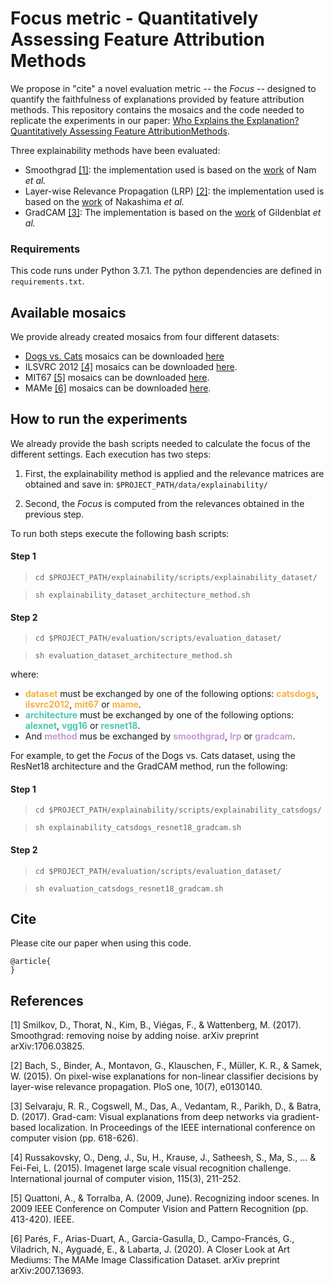 # Focus metric - Quantitatively Assessing Feature Attribution Methods

We propose in  "cite" a novel evaluation metric -- the _Focus_ -- 
designed to quantify the faithfulness of explanations provided by feature 
attribution methods. This repository contains the mosaics and the code needed to replicate the
experiments in our paper: [Who Explains the Explanation? Quantitatively Assessing Feature AttributionMethods](). 

Three explainability methods have been evaluated:
* Smoothgrad [[1]](#1): the implementation used is based on the [work](https://github.com/wjNam/Relative_Attributing_Propagation) of Nam *et al.* 
* Layer-wise Relevance Propagation (LRP) [[2]](#1): the implementation used is based on the [work](https://github.com/kazuto1011/grad-cam-pytorch) of Nakashima *et al.*
* GradCAM [[3]](#3): The implementation is based on the [work](https://github.com/jacobgil/pytorch-grad-cam)
of Gildenblat *et al.*



### Requirements

This code runs under Python 3.7.1. The python dependencies are defined in `requirements.txt`. 


## Available mosaics

We provide already created mosaics from four different datasets:

* [Dogs vs. Cats](https://www.kaggle.com/c/dogs-vs-cats/overview) mosaics can be downloaded [here](https://storage.hpai.bsc.es/focus-metric/catsdogs_mosaic.zip)
* ILSVRC 2012 [[4]](#4) mosaics can be downloaded [here](https://storage.hpai.bsc.es/focus-metric/ilsvrc2012_mosaic.zip).
* MIT67 [[5]](#5) mosaics can be downloaded [here](https://storage.hpai.bsc.es/focus-metric/mit67_mosaic.zip).
* MAMe [[6]](#6) mosaics can be downloaded [here](https://storage.hpai.bsc.es/focus-metric/mame_mosaic.zip).



## How to run the experiments

We already provide the bash scripts needed to calculate the focus of the 
different settings. Each execution has two steps:

1. First, the explainability method is applied and the relevance matrices
   are obtained and save in: 
   ```$PROJECT_PATH/data/explainability/```

2. Second, the _Focus_ is computed from the relevances obtained in the previous step.
   
To run both steps execute the following bash scripts:

#### Step 1
> `cd $PROJECT_PATH/explainability/scripts/explainability_dataset/`
     
> `sh explainability_dataset_architecture_method.sh`

#### Step 2
> `cd $PROJECT_PATH/evaluation/scripts/evaluation_dataset/`

> `sh evaluation_dataset_architecture_method.sh`

where:
  * <span style="color:#f5b041">**dataset**</span> must be exchanged by 
  one of the following options: <span style="color:#f5b041">**catsdogs**</span>, 
  <span style="color:#f5b041">**ilsvrc2012**</span>,
  <span style="color:#f5b041">**mit67**</span> or
  <span style="color:#f5b041">**mame**</span>. 
  * <span style="color: #48c9b0 ">**architecture**</span> must be exchanged by
  one of the following options: <span style="color: #48c9b0 ">**alexnet**</span>,
  <span style="color: #48c9b0 ">**vgg16**</span> or 
  <span style="color: #48c9b0 ">**resnet18**</span>.
  * And <span style="color: #c39bd3 ">**method**</span> mus be exchanged by 
  <span style="color: #c39bd3 ">**smoothgrad**</span>, 
  <span style="color: #c39bd3 ">**lrp**</span> or 
  <span style="color: #c39bd3 ">**gradcam**</span>.


For example, to get the _Focus_ of the Dogs vs. Cats dataset,
using the ResNet18 architecture and the GradCAM method,
run the following:

#### Step 1
> `cd $PROJECT_PATH/explainability/scripts/explainability_catsdogs/`

> `sh explainability_catsdogs_resnet18_gradcam.sh`

#### Step 2
> `cd $PROJECT_PATH/evaluation/scripts/evaluation_dataset/`

> `sh evaluation_catsdogs_resnet18_gradcam.sh`

## Cite
Please cite our paper when using this code. 
```
@article{
}
```



## References
<a id="1">[1]</a>
Smilkov, D., Thorat, N., Kim, B., Viégas, F., & Wattenberg, M. (2017). 
Smoothgrad: removing noise by adding noise. arXiv preprint arXiv:1706.03825.


<a id="2">[2]</a>
Bach, S., Binder, A., Montavon, G., Klauschen, F., Müller, K. R., & Samek,
W. (2015). On pixel-wise explanations for non-linear classifier decisions
by layer-wise relevance propagation. PloS one, 10(7), e0130140.


<a id="3">[3]</a>
Selvaraju, R. R., Cogswell, M., Das, A., Vedantam, R., Parikh, D., & Batra,
D. (2017). Grad-cam: Visual explanations from deep networks via gradient-based
localization. In Proceedings of the IEEE international conference on computer
vision (pp. 618-626).

<a id="4">[4]</a>
Russakovsky, O., Deng, J., Su, H., Krause, J., Satheesh, S., Ma, S., ... & Fei-Fei,
L. (2015). Imagenet large scale visual recognition challenge. International journal
of computer vision, 115(3), 211-252.

<a id="5">[5]</a>
Quattoni, A., & Torralba, A. (2009, June). Recognizing indoor scenes. 
In 2009 IEEE Conference on Computer Vision and Pattern Recognition (pp. 413-420). 
IEEE.

<a id="6">[6]</a>
Parés, F., Arias-Duart, A., Garcia-Gasulla, D., Campo-Francés, G., Viladrich, N.,
Ayguadé, E., & Labarta, J. (2020). A Closer Look at Art Mediums: 
The MAMe Image Classification Dataset. arXiv preprint arXiv:2007.13693.

